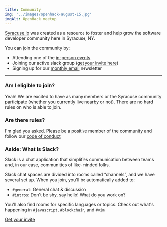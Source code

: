```yaml
---
title: Community
img: '../images/openhack-august-15.jpg'
imgAlt: OpenHack meetup
---
```


[Syracuse.io](/) was created as a resource to foster and help grow the software developer
community here in Syracuse, NY.

You can join the community by:

- Attending one of the [in-person events](/groups)
- Joining our active slack group ([get your invite here](https://slackacuse.herokuapp.com))
- Signing up for our [monthly email](https://tinyletter.com/syracuseio) newsletter

---

### Am I eligible to join?

Yeah! We are excited to have as many members or the Syracuse community
participate (whether you currently live nearby or not). There are no
hard rules on who is able to join.

### Are there rules?

I'm glad you asked. Please be a positive member of the community and follow
our [code of conduct](/code-of-conduct)

<div class='well small'>

### Aside: What is Slack?

Slack is a chat application that simplifies communication between
teams and, in our case, communities of like-minded folks.

Slack chat spaces are divided into rooms called “channels”,
and we have several set up. When you join, you'll be
automatically added to:

- `#general`: General chat & discussion
- `#intros`: Don't be shy, say hello! What do you work on?

You'll also find rooms for specific languages or topics. Check out what's happening in `#javascript`, `#blockchain`, and `#vim`

<!--<script async defer src="https://syracuseio.now.sh/slackin.js?large"></script>-->

<p class="text-center">
  <a href="//slackacuse.herokuapp.com" class="btn btn-default btn-lg ">
    Get your invite <i class="fa fa-slack" />
  </a>
</p>

</div>
